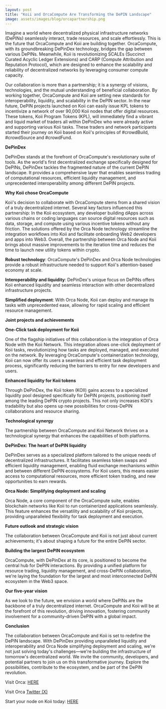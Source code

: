 ```yaml
---
layout: post
title: "Koii and OrcaCompute Are Transforming the DePIN Landscape"
image: assets/images/blog/orcapartnership.png
---
```


Imagine a world where decentralized physical infrastructure networks (DePINs) seamlessly interact, trade resources, and scale effortlessly. This is the future that OrcaCompute and Koii are building together. OrcaCompute, with its groundbreaking DePinDex technology, bridges the gap between various DePINs. Meanwhile, Koii is revolutionizing SCALEs (Succinct Curated Acyclic Ledger Extensions) and CARP (Compute Attribution and Reputation Protocol), which are designed to enhance the scalability and reliability of decentralized networks by leveraging consumer compute capacity.

Our collaboration is more than a partnership; it is a synergy of visions, technologies, and the mutual understanding of beneficial collaboration. By working together, OrcaCompute and Koii are setting new standards for interoperability, liquidity, and scalability in the DePIN sector. In the near future, DePIN projects launched on Koii can easily issue KPL tokens to incentivize a network of over 90,000 Koii nodes that offer digital resources. These tokens, Koii Program Tokens (KPL), will immediately find a vibrant and liquid market of traders all within DePinDex who were already active and supporting various Koii tasks. These traders and network participants started their journey on Koii based on Koii's principles of #crowdBuild, #crowdSource and #crowdFund. 

**DePinDex**  

DePinDex stands at the forefront of OrcaCompute's revolutionary suite of tools. As the world's first decentralized exchange specifically designed for DePINs, DePinDex tackles the fragmented nature of the current DePIN landscape. It provides a comprehensive layer that enables seamless trading of computational resources, efficient liquidity management, and unprecedented interoperability among different DePIN projects.

**Why Koii chose OrcaCompute**

Koii's decision to collaborate with OrcaCompute stems from a shared vision of a truly decentralized internet. Several key factors influenced this partnership:
In the Koii ecosystem, any developer building dApps across various chains or coding languages can source digital resources such as data, storage, and compute using various incentive tokens without any friction. The solutions offered by the Orca Node technology streamline the integration workflows into Koii and facilitate onboarding Web2 developers and apps into Web3. Overall, the partnership between Orca Node and Koii brings about massive improvements to the iteration time and reduces the time to launch new utility tokens within crypto.

**Robust technology**: OrcaCompute's DePinDex and Orca Node technologies provide a robust infrastructure needed to support Koii's attention-based economy at scale.

**Interoperability and liquidity**: DePinDex's unique focus on DePINs offers Koii enhanced liquidity and seamless interaction with other decentralized infrastructure projects.

**Simplified deployment**: With Orca Node, Koii can deploy and manage its tasks with unprecedented ease, allowing for rapid scaling and efficient resource management.

**Joint projects and achievements**

**One-Click task deployment for Koii**

One of the flagship initiatives of this collaboration is the integration of Orca Node with the Koii Network. This integration allows one-click deployment of Koii tasks, revolutionizing how tasks are deployed, managed, and executed on the network. By leveraging OrcaCompute's containerization technology, Koii can now offer its users a seamless and efficient task deployment process, significantly reducing the barriers to entry for new developers and users.

**Enhanced liquidity for Koii tokens**

Through DePinDex, the Koii token (KOII) gains access to a specialized liquidity pool designed specifically for DePIN projects, positioning itself among the leading DePIN crypto projects. This not only increases KOII's tradability but also opens up new possibilities for cross-DePIN collaborations and resource sharing.

**Technological synergy**

The partnership between OrcaCompute and Koii Network thrives on a technological synergy that enhances the capabilities of both platforms.

**DePinDex: The heart of DePIN liquidity**

DePinDex serves as a specialized platform tailored to the unique needs of decentralized infrastructures. It facilitates seamless token swaps and efficient liquidity management, enabling fluid exchange mechanisms within and between different DePIN ecosystems. For Koii users, this means easier access to computational resources, more efficient token trading, and new opportunities to earn rewards.

**Orca Node: Simplifying deployment and scaling**

Orca Node, a core component of the OrcaCompute suite, enables blockchain networks like Koii to run containerized applications seamlessly. This feature enhances the versatility and scalability of Koii projects, providing unparalleled flexibility for task deployment and execution.

**Future outlook and strategic vision**

The collaboration between OrcaCompute and Koii is not just about current achievements; it's about shaping a future for the entire DePIN sector.

**Building the largest DePIN ecosystem**

OrcaCompute, with DePinDex at its core, is positioned to become the central hub for DePIN interactions. By providing a unified platform for resource trading, liquidity management, and cross-DePIN collaboration, we're laying the foundation for the largest and most interconnected DePIN ecosystem in the Web3 space.

**Our five-year vision**

As we look to the future, we envision a world where DePINs are the backbone of a truly decentralized internet. OrcaCompute and Koii will be at the forefront of this revolution, driving innovation, fostering community involvement for a community-driven DePIN with a global impact.

**Conclusion**

The collaboration between OrcaCompute and Koii is set to redefine the DePIN landscape. With DePinDex providing unparalleled liquidity and interoperability and Orca Node simplifying deployment and scaling, we're not just solving today's challenges—we're building the infrastructure of tomorrow's decentralized world.
We invite the community, developers, and potential partners to join us on this transformative journey. Explore the possibilities, contribute to the ecosystem, and be part of the DePIN revolution.


Visit Orca: [HERE](www.orcaCompute.com)
 
Visit Orca [Twitter (X)](https://x.com/OrcaCompute)

Start your node on Koii today: [HERE](https://www.koii.network/nodes)
